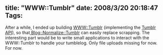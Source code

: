 title: "WWW::Tumblr"
date: 2008/3/20 20:18:47
Tags: 
---
After a while, I ended up building <a href="http://search.cpan.org/~damog/WWW-Tumblr-2/lib/WWW/Tumblr.pm" target="_blank">WWW::Tumblr</a> (implementing the <a href="http://www.tumblr.com/api" target="_blank">Tumblr API</a>), so that<a href="http://search.cpan.org/~damog/Blog-Normalize-0.0rc2/lib/Blog/Normalize/Tumblr.pm" target="_blank"> Blog::Normalize::Tumblr</a> can easily replace scrapping. The interesting part would be to write small applications to interact with the WWW::Tumblr to handle your tumblelog. Only file uploads missing for now. For now.
